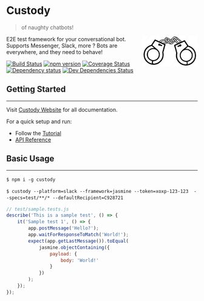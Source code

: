 # Custody
<!--{h1:.massive-header.-with-tagline}-->
> of naughty chatbots!

<a href="http://ashubham.github.io/custody">
    <img class="logo" src="https://raw.githubusercontent.com/ashubham/custody/master/img/handcuffs.png" align="right" height="80px" alt="Custody logo" />
</a>

E2E test framework for your conversational bot. <br>
Supports Messenger, Slack, more ? Bots are everywhere, and they need to behave!

[![Build Status](https://travis-ci.org/ashubham/custody.svg?branch=master)](https://travis-ci.org/ashubham/custody)
[![npm version](https://badge.fury.io/js/custody.svg)](https://badge.fury.io/js/custody)
[![Coverage Status](https://coveralls.io/repos/github/ashubham/custody/badge.svg?branch=master)](https://coveralls.io/github/ashubham/custody?branch=master)
[![Dependency status](http://img.shields.io/david/docpress/docpress.svg?style=flat-square)](https://david-dm.org/docpress/docpress)
[![Dev Dependencies Status](http://img.shields.io/david/dev/docpress/docpress.svg?style=flat-square)](https://david-dm.org/docpress/docpress#info=devDependencies)

## Getting Started
-------------------

Visit [Custody Website](http://ashubham.github.io/custody) for all documentation.

For a quick setup and run:
 - Follow the [Tutorial](http://ashubham.github.io/custody/tutorial.html)
 - [API Reference](http://ashubham.github.io/custody/api.html)

 ## Basic Usage
 -------------------

`$ npm i -g custody`

`$ custody --platform=slack --framework=jasmine --token=xoxp-123-123 
    --specs=test/**/* --defaultRecipient=C928721`

```javascript
// test/sample.tests.js
describe('This is a sample test', () => {
    it('Sample test 1', () => {
        app.postMessage('Hello?');
        app.waitForResponseToMatch('World!');
        expect(app.getLastMessage()).toEqual(
            jasmine.objectContaining({
                payload: {
                    body: 'World!'
                }
            })
        );
    });
});
```

